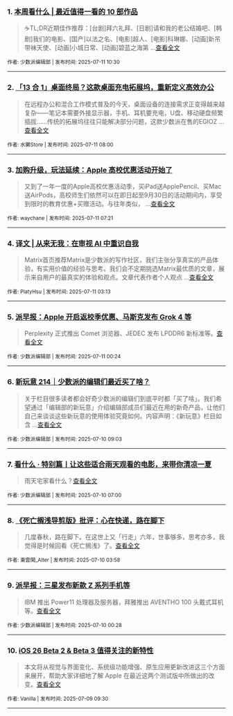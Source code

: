### 1. [本周看什么 | 最近值得一看的 10 部作品](https://sspai.com/post/100974)

> ☕️TL;DR近期佳作推荐：[台剧]拜六礼拜、[日剧]请和我的老公结婚吧、[韩剧]我们的电影、[国产]以法之名、[电影]超人、[电影]科琳娜、[动画]新吊带袜天使、[动画]小城日常、[动画]碧蓝之海第 ...[查看全文](https://sspai.com/post/100974) 

<sub>作者: 少数派编辑部 | 发布时间: 2025-07-11 10:30</sub>

---


### 2. [「13 合 1」桌面终局？这款桌面充电拓展坞，重新定义高效办公](https://sspai.com/post/100971)

> 在远程办公和混合工作模式普及的今天，桌面设备的连接需求正变得越来越复杂——笔记本需要外接显示器，手机、耳机要充电，U盘、移动硬盘频繁插拔……传统的拓展坞往往只能解决部分问题，这款少数派在售的EGIOZ ...[查看全文](https://sspai.com/post/100971) 

<sub>作者: 水獭Store | 发布时间: 2025-07-11 08:00</sub>

---


### 3. [加购升级，玩法延续：Apple 高校优惠活动开始了](https://sspai.com/post/100935)

> 又到了一年一度的Apple高校优惠活动季，买iPad送ApplePencil、买Mac送AirPods，高校师生们依然可以在即日起至9月30日的活动期间内，享受到限时的教育优惠+买赠活动。与往年类似， ...[查看全文](https://sspai.com/post/100935) 

<sub>作者: waychane | 发布时间: 2025-07-11 07:21</sub>

---


### 4. [译文 | 从来无我：在审视 AI 中重识自我](https://sspai.com/post/100792)

> Matrix首页推荐Matrix是少数派的写作社区，我们主张分享真实的产品体验，有实用价值的经验与思考。我们会不定期挑选Matrix最优质的文章，展示来自用户的最真实的体验和观点。文章代表作者个人观点 ...[查看全文](https://sspai.com/post/100792) 

<sub>作者: PlatyHsu | 发布时间: 2025-07-11 03:13</sub>

---


### 5. [派早报：Apple 开启返校季优惠、马斯克发布 Grok 4 等](https://sspai.com/post/100949)

> Perplexity 正式推出 Comet 浏览器、JEDEC 发布 LPDDR6 新标准等。[查看全文](https://sspai.com/post/100949) 

<sub>作者: 少数派编辑部 | 发布时间: 2025-07-11 00:24</sub>

---


### 6. [新玩意 214｜少数派的编辑们最近买了啥？](https://sspai.com/post/100938)

> 关于栏目很多读者都会好奇少数派的编辑们到底平时都「买了啥」。我们希望通过「编辑部的新玩意」介绍编辑部成员们最近在用的新奇产品，让他们自己来谈谈这些新玩意的使用体验究竟如何。内容声明：《新玩意》栏目如含 ...[查看全文](https://sspai.com/post/100938) 

<sub>作者: 少数派编辑部 | 发布时间: 2025-07-10 09:03</sub>

---


### 7. [看什么 · 特别篇丨让这些适合雨天观看的电影，来带你清凉一夏](https://sspai.com/post/67716)

> 雨天宅家看什么？[查看全文](https://sspai.com/post/67716) 

<sub>作者: 少数派编辑部 | 发布时间: 2025-07-10 07:00</sub>

---


### 8. [《死亡搁浅导剪版》批评：心在快递，路在脚下](https://sspai.com/post/100861)

> 几度春秋，路在脚下。在这世上又「行走」六年，世事够多，思考亦多，我觉得是时候回看《死亡搁浅》了。[查看全文](https://sspai.com/post/100861) 

<sub>作者: 東雲閑_Alter | 发布时间: 2025-07-10 03:58</sub>

---


### 9. [派早报：三星发布新款 Z 系列手机等](https://sspai.com/post/100888)

> IBM 推出 Power11 处理器及服务器，拜雅推出 AVENTHO 100 头戴式耳机等。[查看全文](https://sspai.com/post/100888) 

<sub>作者: 少数派编辑部 | 发布时间: 2025-07-10 00:28</sub>

---


### 10. [iOS 26 Beta 2 & Beta 3 值得关注的新特性](https://sspai.com/post/100867)

> 本文将从视觉与界面变化、系统级功能增强、原生应用更新改进这三个方面来展开，帮助大家详细地了解 Apple 在最近这两个测试版中所做出的改变。[查看全文](https://sspai.com/post/100867) 

<sub>作者: Vanilla | 发布时间: 2025-07-09 09:30</sub>

---

